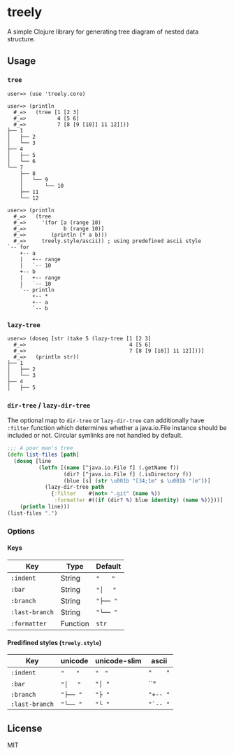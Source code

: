 # treely

A simple Clojure library for generating tree diagram of nested data structure.

## Usage

### `tree`

    user=> (use 'treely.core)

    user=> (println
      #_=>   (tree [1 [2 3]
      #_=>          4 [5 6]
      #_=>          7 [8 [9 [10]] 11 12]]))
    ├── 1
    │   ├── 2
    │   └── 3
    ├── 4
    │   ├── 5
    │   └── 6
    └── 7
        ├── 8
        │   └── 9
        │       └── 10
        ├── 11
        └── 12

    user=> (println
      #_=>   (tree
      #_=>     '(for [a (range 10)
      #_=>            b (range 10)]
      #_=>        (println (* a b)))
      #_=>     treely.style/ascii)) ; using predefined ascii style
    `-- for
        +-- a
        |   +-- range
        |   `-- 10
        +-- b
        |   +-- range
        |   `-- 10
        `-- println
            +-- *
            +-- a
            `-- b

### `lazy-tree`

    user=> (doseq [str (take 5 (lazy-tree [1 [2 3]
      #_=>                                 4 [5 6]
      #_=>                                 7 [8 [9 [10]] 11 12]]))]
      #_=>   (println str))
    ├── 1
    │   ├── 2
    │   └── 3
    ├── 4
    │   ├── 5

### `dir-tree` / `lazy-dir-tree`

The optional map to `dir-tree` or `lazy-dir-tree` can additionally have
`:filter` function which determines whether a java.io.File instance should be
included or not. Circular symlinks are not handled by default.

```clojure
;;; A poor man's tree
(defn list-files [path]
  (doseq [line
          (letfn [(name [^java.io.File f] (.getName f))
                  (dir? [^java.io.File f] (.isDirectory f))
                  (blue [s] (str \u001b "[34;1m" s \u001b "[m"))]
            (lazy-dir-tree path
              {:filter    #(not= ".git" (name %))
               :formatter #((if (dir? %) blue identity) (name %))}))]
    (println line)))
(list-files ".")
```

### Options

#### Keys

| Key            | Type     | Default  |
| ---            | ---      | ---      |
| `:indent`      | String   | `"　　"` |
| `:bar`         | String   | `"│ 　"` |
| `:branch`      | String   | `"├── "` |
| `:last-branch` | String   | `"└── "` |
| `:formatter`   | Function | `str`    |

#### Predifined styles (`treely.style`)

| Key            | unicode  | unicode-slim | ascii      |
| ---            | ---      | ---          | ---        |
| `:indent`      | `"　　"` | `"　"`       | ``"    "`` |
| `:bar`         | `"│ 　"` | `"│ "`       | ``"|   "`` |
| `:branch`      | `"├── "` | `"├ "`       | ``"+-- "`` |
| `:last-branch` | `"└── "` | `"└ "`       | ``"`-- "`` |

## License

MIT
